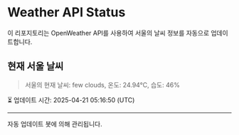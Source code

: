 
# Weather API Status

이 리포지토리는 OpenWeather API를 사용하여 서울의 날씨 정보를 자동으로 업데이트합니다.

## 현재 서울 날씨
> 서울의 현재 날씨: few clouds, 온도: 24.94°C, 습도: 46%

⏳ 업데이트 시간: 2025-04-21 05:16:50 (UTC)

---
자동 업데이트 봇에 의해 관리됩니다.
